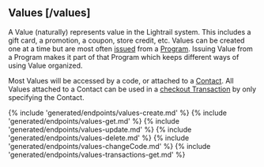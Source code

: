 ## Values [/values]

A Value (naturally) represents value in the Lightrail system.  This includes a gift card, a promotion, a coupon, store credit, etc.  Values can be created one at a time but are most often [issued](#reference/0/programs/create-issuance) from a [Program](#reference/0/programs).  Issuing Value from a Program makes it part of that Program which keeps different ways of using Value organized.
 
Most Values will be accessed by a code, or attached to a [Contact](#reference/0/contacts).  All Values attached to a Contact can be used in a [checkout Transaction](#reference/0/transactions/checkout) by only specifying the Contact.

{% include 'generated/endpoints/values-create.md' %}
{% include 'generated/endpoints/values-get.md' %}
{% include 'generated/endpoints/values-update.md' %}
{% include 'generated/endpoints/values-delete.md' %}
{% include 'generated/endpoints/values-changeCode.md' %}
{% include 'generated/endpoints/values-transactions-get.md' %}
